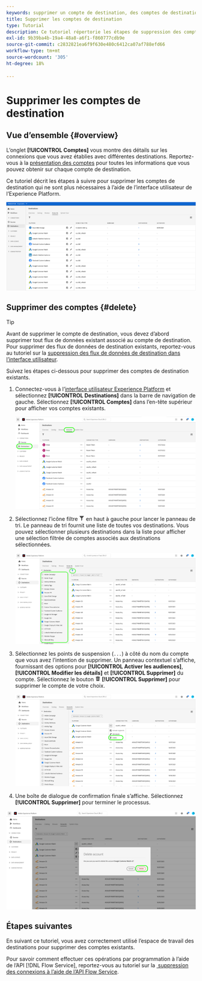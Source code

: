 ```yaml
---
keywords: supprimer un compte de destination, des comptes de destination, comment supprimer des comptes ;
title: Supprimer les comptes de destination
type: Tutorial
description: Ce tutoriel répertorie les étapes de suppression des comptes de destination dans l’interface utilisateur de Adobe Experience Platform.
exl-id: 9b39ba4b-19a4-48a8-a6f1-f860777cdb9e
source-git-commit: c2832821ea6f9f630e480c6412ca07af788efd66
workflow-type: tm+mt
source-wordcount: '305'
ht-degree: 18%

---
```


# Supprimer les comptes de destination

## Vue d’ensemble {#overview}

L’onglet **[!UICONTROL Comptes]** vous montre des détails sur les connexions que vous avez établies avec différentes destinations. Reportez-vous à la [présentation des comptes](../ui/destinations-workspace.md#accounts) pour toutes les informations que vous pouvez obtenir sur chaque compte de destination.

Ce tutoriel décrit les étapes à suivre pour supprimer les comptes de destination qui ne sont plus nécessaires à l’aide de l’interface utilisateur de l’Experience Platform.

![Onglet Comptes](../assets/ui/update-accounts/destination-accounts.png)

## Supprimer des comptes {#delete}

>[!TIP]
>
>Avant de supprimer le compte de destination, vous devez d’abord supprimer tout flux de données existant associé au compte de destination. Pour supprimer des flux de données de destination existants, reportez-vous au tutoriel sur la [suppression des flux de données de destination dans l’interface utilisateur](./delete-destinations.md).

Suivez les étapes ci-dessous pour supprimer des comptes de destination existants.

1. Connectez-vous à l’[interface utilisateur Experience Platform](https://platform.adobe.com/) et sélectionnez **[!UICONTROL Destinations]** dans la barre de navigation de gauche. Sélectionnez **[!UICONTROL Comptes]** dans l’en-tête supérieur pour afficher vos comptes existants.

   ![Onglet Comptes](../assets/ui/delete-accounts/accounts-tab.png)

2. Sélectionnez l’icône filtre ![Icône Filtre](/help/images/icons/filter.png) en haut à gauche pour lancer le panneau de tri. Le panneau de tri fournit une liste de toutes vos destinations. Vous pouvez sélectionner plusieurs destinations dans la liste pour afficher une sélection filtrée de comptes associés aux destinations sélectionnées.

   ![Filtrer les destinations](../assets/ui/delete-accounts/filter-accounts.png)

3. Sélectionnez les points de suspension (`...`) à côté du nom du compte que vous avez l’intention de supprimer. Un panneau contextuel s’affiche, fournissant des options pour **[!UICONTROL Activer les audiences]**, **[!UICONTROL Modifier les détails]** et **[!UICONTROL Supprimer]** du compte. Sélectionnez le bouton ![Supprimer](/help/images/icons/delete.png) **[!UICONTROL Supprimer]** pour supprimer le compte de votre choix.

   ![Supprimer le compte de destination](../assets/ui/delete-accounts/delete-accounts.png)

4. Une boîte de dialogue de confirmation finale s’affiche. Sélectionnez **[!UICONTROL Supprimer]** pour terminer le processus.

![Confirmer la suppression de compte](../assets/ui/delete-accounts/confirm-account-deletion.png)

## Étapes suivantes

En suivant ce tutoriel, vous avez correctement utilisé l’espace de travail des destinations pour supprimer des comptes existants.

Pour savoir comment effectuer ces opérations par programmation à l’aide de l’API [!DNL Flow Service], reportez-vous au tutoriel sur la [&#x200B; suppression des connexions à l’aide de l’API Flow Service](../api/delete-destination-account.md).
